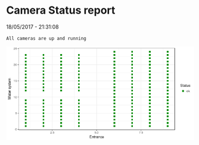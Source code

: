Camera Status report
================
18/05/2017 - 21:31:08

    All cameras are up and running

![](camreport_files/figure-markdown_github/unnamed-chunk-2-1.png)

